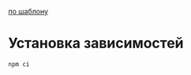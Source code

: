 [по шаблону](https://github.com/FARCER/gulp4-for-frontend)

# Установка зависимостей
```
npm ci
```
